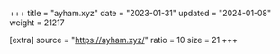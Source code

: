 +++
title = "ayham.xyz"
date = "2023-01-31"
updated = "2024-01-08"
weight = 21217

[extra]
source = "https://ayham.xyz/"
ratio = 10
size = 21
+++
